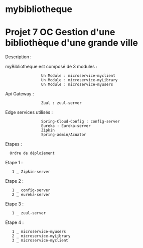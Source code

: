 # mybibliotheque

# Projet 7 OC Gestion d'une bibliothèque d'une grande ville

Description :
  
  myBibliotheque est composé de 3 modules :  
  
                    Un Module : microservice-myclient
                    Un Module : microservice-myLibrary
                    Un Module : microservice-myusers
                    
  Api Gateway :
 
                    Zuul : zuul-server

  Edge services utilisés : 
                    
                    Spring-Cloud-Config : config-server
                    Eureka : Eureka-server
                    Zipkin
                    Spring-admin/Acuator

Etapes : 

      Ordre de déploiement

Etape 1 : 
      
       1 _ Zipkin-server
      
Etape 2 : 
      
       1 _ config-server
       2 _ eureka-server
       
Etape 3 : 
      
       1 _ zuul-server
       
Etape 4 : 
      
       1 _ microservice-myusers
       2 _ microservice-myLibrary
       3 _ microservice-myclient
       
      
